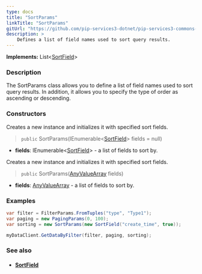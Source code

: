```yaml
---
type: docs
title: "SortParams"
linkTitle: "SortParams"
gitUrl: "https://github.com/pip-services3-dotnet/pip-services3-commons-dotnet"
description: > 
    Defines a list of field names used to sort query results.
---
```


**Implements:** List\<[SortField](../sort_field)\>

### Description

The SortParams class allows you to define a list of field names used to sort query results. In addition, it allows you to specify the type of order as ascending or descending.

### Constructors
Creates a new instance and initializes it with specified sort fields.

> `public` SortParams(IEnumerable<[SortField](../sort_field)> fields = null)

- **fields**: IEnumerable<[SortField](../sort_field)> - a list of fields to sort by.

Creates a new instance and initializes it with specified sort fields.

> `public` SortParams([AnyValueArray](../any_value_array) fields)

- **fields**: [AnyValueArray](../any_value_array) - a list of fields to sort by.


### Examples
```cs
var filter = FilterParams.FromTuples("type", "Type1");
var paging = new PagingParams(0, 100);
var sorting = new SortParams(new SortField("create_time", true));

myDataClient.GetDataByFilter(filter, paging, sorting);

```

### See also
- #### [SortField](../sort_field)
